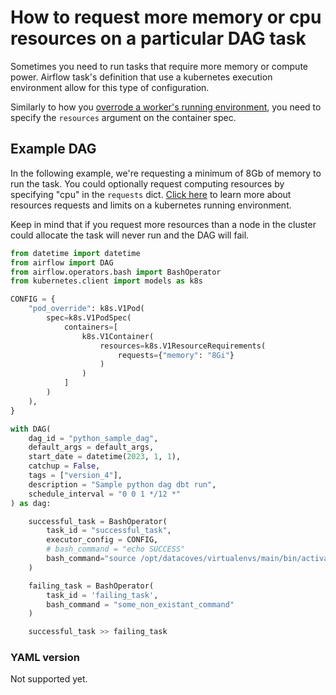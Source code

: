 # How to request more memory or cpu resources on a particular DAG task

Sometimes you need to run tasks that require more memory or compute power. Airflow task's definition that use a kubernetes execution environment allow for this type of configuration.

Similarly to how you [overrode a worker's running environment](/how-tos/airflow/customize-worker-environment.md), you need to specify the `resources` argument on the container spec.

## Example DAG

In the following example, we're requesting a minimum of 8Gb of memory to run the task. You could optionally request computing resources by specifying "cpu" in the `requests` dict. [Click here](https://pwittrock.github.io/docs/tasks/configure-pod-container/assign-cpu-ram-container/) to learn more about resources requests and limits on a kubernetes running environment.

Keep in mind that if you request more resources than a node in the cluster could allocate the task will never run and the DAG will fail.

```python
from datetime import datetime
from airflow import DAG
from airflow.operators.bash import BashOperator
from kubernetes.client import models as k8s

CONFIG = {
    "pod_override": k8s.V1Pod(
        spec=k8s.V1PodSpec(
            containers=[
                k8s.V1Container(
                    resources=k8s.V1ResourceRequirements(
                        requests={"memory": "8Gi"}
                    )
                )
            ]
        )
    ),
}

with DAG(
    dag_id = "python_sample_dag",
    default_args = default_args,
    start_date = datetime(2023, 1, 1),
    catchup = False,
    tags = ["version_4"],
    description = "Sample python dag dbt run",
    schedule_interval = "0 0 1 */12 *"
) as dag:

    successful_task = BashOperator(
        task_id = "successful_task",
        executor_config = CONFIG,
        # bash_command = "echo SUCCESS"
        bash_command="source /opt/datacoves/virtualenvs/main/bin/activate && dbt-coves dbt -- build -s tag:loan_daily"
    )

    failing_task = BashOperator(
        task_id = 'failing_task',
        bash_command = "some_non_existant_command"
    )

    successful_task >> failing_task
```

### YAML version

Not supported yet.
